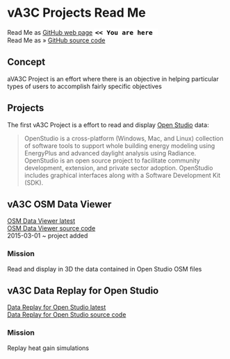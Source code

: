 vA3C Projects Read Me
===

Read Me as [GitHub web page]( http://va3c.github.io/projects/ "view the files as apps." ) <input value="<< You are here" size=15 style="font:bold 11pt monospace;border-width:0;" >  
Read Me as &raquo; <a href=https://github.com/va3c/projects/ target=_top title="View files with GitHub" >GitHub source code</a> <scan style=display:none ><< You are here</scan>  


## Concept

aVA3C Project is an effort where there is an objective in helping particular types of users to accomplish fairly specific objectives
 
## Projects

The first vA3C Project is a effort to read and display [Open Studio]( https://www.openstudio.net/ ) data:

> OpenStudio is a cross-platform (Windows, Mac, and Linux) collection of software tools to support whole building energy modeling using EnergyPlus and advanced daylight analysis using Radiance.  OpenStudio is an open source project to facilitate community development, extension, and private sector adoption. OpenStudio includes graphical interfaces along with a Software Development Kit (SDK). 


## vA3C OSM Data Viewer

<a href=http://va3c.github.io/projects/osm-data-viewer/latest/ target=_top >OSM Data Viewer latest</a>  
<a href=https://github.com/va3c/projects/tree/gh-pages/osm-data-viewer target=_top >OSM Data Viewer source code</a>  
2015-03-01 ~ project added

### Mission
Read and display in 3D the data contained in Open Studio OSM files

## vA3C Data Replay for Open Studio

<a href=http://va3c.github.io/projects/osm-data-replay/latest/ target=_top >Data Replay for Open Studio latest</a>  
<a href=https://github.com/va3c/projects/tree/gh-pages/osm-data-replay  target=_top>Data Replay for Open Studio source code</a>

### Mission
Replay heat gain simulations
